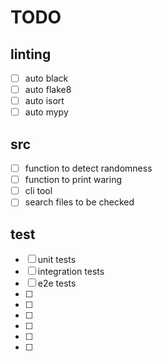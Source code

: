 # TODO

## linting
- [ ] auto black
- [ ] auto flake8
- [ ] auto isort
- [ ] auto mypy
  
## src
- [ ] function to detect randomness
- [ ] function to print waring
- [ ] cli tool
- [ ] search files to be checked

## test
- [ ] unit tests
- [ ] integration tests
- [ ] e2e tests
- [ ]
- [ ]
- [ ]
- [ ]
- [ ]
- [ ]
